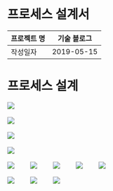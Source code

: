
# 프로세스 설계서

|프로젝트 명|기술 블로그|
|---------|----------|
|작성일자|2019-05-15|

# 프로세스 설계

![](https://github.com/dlrltjq1004/resume/blob/master/document/document_images/Prosess2/P_관리자로그인.PNG)
　　
  
![](https://github.com/dlrltjq1004/resume/blob/master/document/document_images/Prosess2/P_로그아웃.PNG)
　　
  
![](https://github.com/dlrltjq1004/resume/blob/master/document/document_images/Prosess2/P_게시글목록조회.PNG)　
　
 
![](https://github.com/dlrltjq1004/resume/blob/master/document/document_images/Prosess2/P_게시글관리목록조회.PNG)　
 　
  
![](https://github.com/dlrltjq1004/resume/blob/master/document/document_images/Prosess2/P_게시글등록.PNG)　
 　
![](https://github.com/dlrltjq1004/resume/blob/master/document/document_images/Prosess2/P_게시글수정.PNG)　
 　
![](https://github.com/dlrltjq1004/resume/blob/master/document/document_images/Prosess2/P_게시글삭제.PNG)　
 　
![](https://github.com/dlrltjq1004/resume/blob/master/document/document_images/Prosess2/P_게시글검색.PNG)　
 　
![](https://github.com/dlrltjq1004/resume/blob/master/document/document_images/Prosess2/P_게시글정렬.PNG)　
 　
  
![](https://github.com/dlrltjq1004/resume/blob/master/document/document_images/Prosess2/P_댓글등록.PNG)　
 　
![](https://github.com/dlrltjq1004/resume/blob/master/document/document_images/Prosess2/P_댓글수정.PNG)　
 　
![](https://github.com/dlrltjq1004/resume/blob/master/document/document_images/Prosess2/P_댓글삭제.PNG)　
 　
